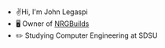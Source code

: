 
- ✌️Hi, I'm John Legaspi
- 🖥️ Owner of [NRGBuilds](https://www.jawa.gg/sp/35131/nrgbuilds)
- ✏️ Studying Computer Engineering at SDSU
